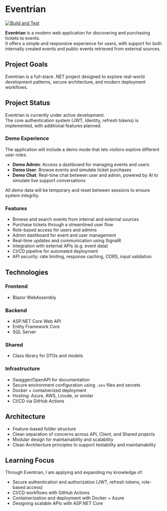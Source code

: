 # Eventrian

[![Build and Test](https://github.com/KenHSo/Eventrian/actions/workflows/build-and-test.yml/badge.svg)](https://github.com/KenHSo/Eventrian/actions/workflows/build-and-test.yml)

**Eventrian** is a modern web application for discovering and purchasing tickets to events.  
It offers a simple and responsive experience for users, with support for both internally created events and public events retrieved from external sources.

## Project Goals

Eventrian is a full-stack .NET project designed to explore real-world development patterns, secure architecture, and modern deployment workflows.

## Project Status
Eventrian is currently under active development.  
The core authentication system (JWT, Identity, refresh tokens) is implemented, with additional features planned.  

### Demo Experience

The application will include a demo mode that lets visitors explore different user roles:

- **Demo Admin**: Access a dashboard for managing events and users  
- **Demo User**: Browse events and simulate ticket purchases
- **Demo Chat**: Real-time chat between user and admin, powered by AI to simulate live support conversations  

All demo data will be temporary and reset between sessions to ensure system integrity.


### Features

- Browse and search events from internal and external sources  
- Purchase tickets through a streamlined user flow  
- Role-based access for users and admins  
- Admin dashboard for event and user management  
- Real-time updates and communication using SignalR   
- Integration with external APIs (e.g. event data)
- CI/CD pipeline for automated deployment  
- API security: rate limiting, response caching, CORS, input validation  


## Technologies

### Frontend
- Blazor WebAssembly

### Backend
- ASP.NET Core Web API  
- Entity Framework Core  
- SQL Server

### Shared
- Class library for DTOs and models

### Infrastructure
- Swagger/OpenAPI for documentation  
- Secure environment configuration using `.env` files and secrets 
- Docker + containerized deployment  
- Hosting: Azure, AWS, Linode, or similar  
- CI/CD via GitHub Actions

## Architecture
- Feature-based folder structure  
- Clean separation of concerns across API, Client, and Shared projects  
- Modular design for maintainability and scalability
- Clean Architecture principles to support testability and maintainability

## Learning Focus
Through Eventrian, I am applying and expanding my knowledge of:
- Secure authentication and authorization (JWT, refresh tokens, role-based access)
- CI/CD workflows with GitHub Actions
- Containerization and deployment with Docker + Azure
- Designing scalable APIs with ASP.NET Core
